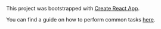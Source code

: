 This project was bootstrapped with [Create React App](https://github.com/facebookincubator/create-react-app).

You can find a guide on how to perform common tasks  [here](https://github.com/facebookincubator/create-react-app/blob/master/packages/react-scripts/template/README.md).
